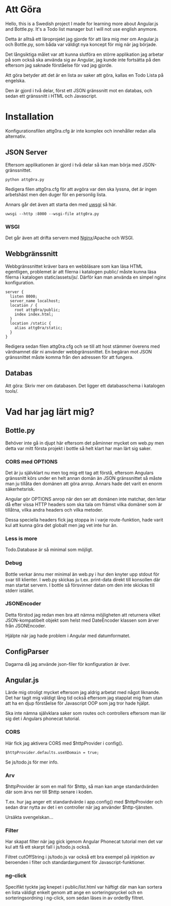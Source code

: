 # Att Göra

Hello, this is a Swedish project I made for learning more about Angular.js and Bottle.py. It's a Todo list manager but I will not use english anymore. 

Detta är alltså ett läroprojekt jag gjorde för att lära mig mer om Angular.js och Bottle.py, som båda var väldigt nya koncept för mig när jag började. 

Det långsiktiga målet var att kunna slutföra en större applikation jag arbetar på som också ska använda sig av Angular, jag kunde inte fortsätta på den eftersom jag saknade förståelse för vad jag gjorde. 

Att göra betyder att det är en lista av saker att göra, kallas en Todo Lista på engelska. 

Den är gjord i två delar, först ett JSON gränssnitt mot en databas, och sedan ett gränssnitt i HTML och Javascript. 

# Installation

Konfigurationsfilen attg0ra.cfg är inte komplex och innehåller redan alla alternativ. 

## JSON Server

Eftersom applikationen är gjord i två delar så kan man börja med JSON-gränssnittet.  

    python attg0ra.py

Redigera filen attg0ra.cfg för att avgöra var den ska lyssna, det är ingen arbetshäst men den duger för en personlig lista. 

Annars går det även att starta den med [uwsgi](http://uwsgi-docs.readthedocs.org/en/latest/WSGIquickstart.html) så här. 

    uwsgi --http :8000 --wsgi-file attg0ra.py

### WSGI

Det går även att drifta servern med [Nginx](http://wiki.nginx.org/HttpUwsgiModule)/Apache och WSGI. 

## Webbgränssnitt 

Webbgränssnittet kräver bara en webbläsare som kan läsa HTML egentligen, problemet är att filerna i katalogen public/ måste kunna läsa filerna i katalogen static/assets/js/. Därför kan man använda en simpel nginx konfiguration. 

    server {
      listen 8000;
      server_name localhost;
      location / {
        root attg0ra/public;
        index index.html;
      }
      location /static {
        alias attg0ra/static;
      }
    }

Redigera sedan filen attg0ra.cfg och se till att host stämmer överens med värdnamnet där ni använder webbgränssnittet. En begäran mot JSON gränssnittet måste komma från den adressen för att fungera. 

## Databas

Att göra: Skriv mer om databasen. Det ligger ett databasschema i katalogen tools/. 

# Vad har jag lärt mig?

## Bottle.py

Behöver inte gå in djupt här eftersom det påminner mycket om web.py men detta var mitt första projekt i bottle så helt klart har man lärt sig saker. 

### CORS med OPTIONS

Det är ju självklart nu men tog mig ett tag att förstå, eftersom Angulars gränssnitt körs under en helt annan domän än JSON gränssnittet så måste man ju tillåta den domänen att göra anrop. Annars hade det varit en enorm säkerhetsrisk. 

Angular gör OPTIONS anrop när den ser att domänen inte matchar, den letar då efter vissa HTTP headers som ska tala om främst vilka domäner som är tillåtna, vilka andra headers och vilka metoder. 

Dessa speciella headers fick jag stoppa in i varje route-funktion, hade varit kul att kunna göra det globalt men jag vet inte hur än.

### Less is more

Todo.Database är så minimal som möjligt. 

### Debug

Bottle verkar ännu mer minimal än web.py i hur den knyter upp stdout för svar till klienter. I web.py skickas ju t.ex. print-data direkt till konsollen där man startat servern. I bottle så försvinner datan om den inte skickas till stderr istället. 

### JSONEncoder

Detta förstod jag redan men bra att nämna möjligheten att returnera vilket JSON-kompatibelt objekt som helst med DateEncoder klassen som ärver från JSONEncoder. 

Hjälpte när jag hade problem i Angular med datumformatet. 

## ConfigParser

Dagarna då jag använde json-filer för konfiguration är över. 

## Angular.js

Lärde mig otroligt mycket eftersom jag aldrig arbetat med något liknande. Det har tagit mig väldigt lång tid också eftersom jag stapplat mig fram utan att ha en djup förståelse för Javascript OOP som jag tror hade hjälpt. 

Ska inte nämna självklara saker som routes och controllers eftersom man lär sig det i Angulars phonecat tutorial. 

### CORS

Här fick jag aktivera CORS med $httpProvider i config(). 

    $httpProvider.defaults.useXDomain = true;

Se js/todo.js för mer info. 

### Arv

$httpProvider är som en mall för $http, så man kan ange standardvärden där som ärvs ner till $http senare i koden. 

T.ex. hur jag anger ett standardvärde i app.config() med $httpProvider och sedan drar nytta av det i en controller när jag använder $http-tjänsten. 

Ursäkta svengelskan...

### Filter

Har skapat filter när jag gick igenom Angular Phonecat tutorial men det var kul att få ett skarpt fall i js/todo.js också. 

Filtret cutOffString i js/todo.js var också ett bra exempel på injektion av beroenden i filter och standardargument för Javascript-funktioner. 

### ng-click

Specifikt tyckte jag knepet i public/list.html var häftigt där man kan sortera en lista väldigt enkelt genom att ange en sorteringsnyckel och en sorteringsordning i ng-click, som sedan läses in av orderBy filtret. 
